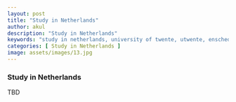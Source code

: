 ```yaml
---
layout: post
title: "Study in Netherlands"
author: akul
description: "Study in Netherlands"
keywords: "study in netherlands, university of twente, utwente, enschede, netherlands, europe, study"
categories: [ Study in Netherlands ]
image: assets/images/13.jpg
---
```


### Study in Netherlands

TBD